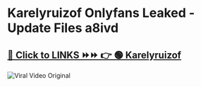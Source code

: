 
 # Karelyruizof Onlyfans Leaked - Update Files a8ivd

## <h2><a href="https://clipsfans.com/Karelyruizof&ref=git">🔗 Click to LINKS ⏩⏩ 👉 🟢 Karelyruizof </a></h2>

<a href="https://clipsfans.com/Karelyruizof&ref=git" rel="nofollow" data-target="animated-image.originalLink"><img src="https://i.ibb.co.com/xMMVF88/686577567.gif" alt="Viral Video Original" style="max-width: 100%; display: inline-block;" data-target="animated-image.originalImage"></a>

